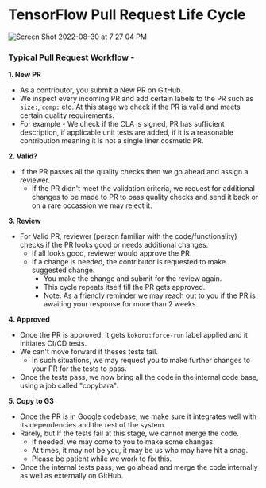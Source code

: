 # TensorFlow Pull Request Life Cycle

![Screen Shot 2022-08-30 at 7 27 04 PM](https://user-images.githubusercontent.com/42785357/187579207-9924eb32-da31-47bb-99f9-d8bf1aa238ad.png)

### Typical Pull Request Workflow - 
**1. New PR**
   - As a contributor, you submit a New PR on GitHub.
   - We inspect every incoming PR and add certain labels to the PR such as `size:`, `comp:` etc. At this stage we check if the PR is valid and meets certain quality requirements. 
   - For example - We check if the CLA is signed, PR has sufficient description, if applicable unit tests are added, if it is a reasonable contribution meaning it is not a single liner cosmetic PR.

**2. Valid?**
   - If the PR passes all the quality checks then we go ahead and assign a reviewer.
      - If the PR didn't meet the validation criteria, we request for additional changes to be made to PR to pass quality checks and send it back or on a rare occassion we may reject it.
   
**3. Review**
   - For Valid PR, reviewer (person familiar with the code/functionality) checks if the PR looks good or needs additional changes.
      - If all looks good, reviewer would approve the PR. 
      - If a change is needed, the contributor is requested to make suggested change. 
        - You make the change and submit for the review again.
        - This cycle repeats itself till the PR gets approved.
        - Note: As a friendly reminder we may reach out to you if the PR is awaiting your response for more than 2 weeks.

**4. Approved**
   - Once the PR is approved, it gets `kokoro:force-run` label applied and it initiates CI/CD tests.
   - We can't move forward if theses tests fail. 
       - In such situations, we may request you to make further changes to your PR for the tests to pass. 
   - Once the tests pass, we now bring all the code in the internal code base, using a job called "copybara".

**5. Copy to G3**
   - Once the PR is in Google codebase, we make sure it integrates well with its dependencies and the rest of the system. 
   - Rarely, but If the tests fail at this stage, we cannot merge the code. 
      - If needed, we may come to you to make some changes. 
      - At times, it may not be you, it may be us who may have hit a snag. 
      - Please be patient while we work to fix this. 
   - Once the internal tests pass, we go ahead and merge the code internally as well as externally on GitHub.
